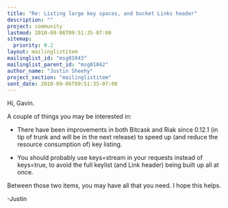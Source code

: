 ```yaml
---
title: "Re: Listing large key spaces, and bucket Links header"
description: ""
project: community
lastmod: 2010-09-06T09:51:35-07:00
sitemap:
  priority: 0.2
layout: mailinglistitem
mailinglist_id: "msg01043"
mailinglist_parent_id: "msg01042"
author_name: "Justin Sheehy"
project_section: "mailinglistitem"
sent_date: 2010-09-06T09:51:35-07:00
---
```



Hi, Gavin.

A couple of things you may be interested in:

 - There have been improvements in both Bitcask and Riak since 0.12.1
(in tip of trunk and will be in the next release) to speed up (and
reduce the resource consumption of) key listing.

 - You should probably use keys=stream in your requests instead of
keys=true, to avoid the full keylist (and Link header) being built up
all at once.

Between those two items, you may have all that you need. I hope this helps.

-Justin

